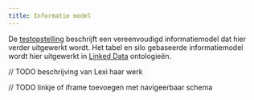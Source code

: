 ```yaml
---
title: Informatie model
---
```

De [testopstelling](./testopstelling.md) beschrijft een vereenvoudigd informatiemodel dat hier
verder uitgewerkt wordt. Het tabel en silo gebaseerde informatiemodel wordt hier uitgewerkt in
[Linked Data](./linkeddata.md) ontologieën.

// TODO beschrijving van Lexi haar werk

// TODO linkje of iframe toevoegen met navigeerbaar schema
